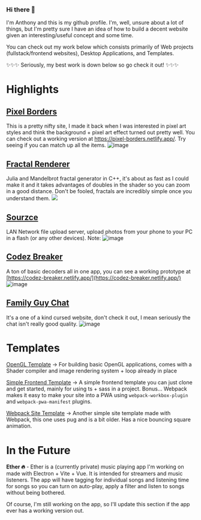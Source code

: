 ### Hi there 👋
I'm Anthony and this is my github profile.
I'm, well, unsure about a lot of things, but I'm pretty sure I have an idea of how to build a decent website given an interesting/useful concept and some time.

You can check out my work below which consists primarily of Web projects (fullstack/frontend websites), Desktop Applications, and Templates.

✨✨✨ Seriously, my best work is down below so go check it out! ✨✨✨

# Highlights

## [Pixel Borders](https://github.com/TrueRegin/pixel-borders)
This is a pretty nifty site, I made it back when I was interested in pixel art styles and think the background + pixel art effect turned out pretty well.
You can check out a working version at https://pixel-borders.netlify.app/. Try seeing if you can match up all the items.
![image](https://user-images.githubusercontent.com/36866793/127603169-01d8069e-061b-4e98-b0ac-75c2c873359b.png)

## [Fractal Renderer](https://github.com/TrueRegin/Fractal-Renderer)
Julia and Mandelbrot fractal generator in C++, it's about as fast as I could make it and it takes advantages of doubles in the shader so you can zoom in a good distance. Don't be fooled, fractals are incredibly simple once you understand them.
![](https://user-images.githubusercontent.com/36866793/87551715-bef30d00-c67e-11ea-96bd-46a43e006d6c.PNG)

## [Sourzce](https://github.com/TrueRegin/Sourzce)
LAN Network file upload server, upload photos from your phone to your PC in a flash (or any other devices).
Note: 
![image](https://user-images.githubusercontent.com/36866793/93012437-6e106f80-f56e-11ea-87c9-94877c610365.png)

## [Codez Breaker](https://github.com/TrueRegin/codez-breaker)</u>
A ton of basic decoders all in one app, you can see a working prototype at [https://codez-breaker.netlify.app/](https://codez-breaker.netlify.app/)
![image](https://user-images.githubusercontent.com/36866793/93013128-9189e900-f573-11ea-8c89-b28d6498aa1e.png)

## [Family Guy Chat](https://github.com/TrueRegin/family-guy-chat)
It's a one of a kind cursed website, don't check it out, I mean seriously the chat isn't really good quality.
![image](https://user-images.githubusercontent.com/36866793/93013170-f47b8000-f573-11ea-85bb-b8cbd8d8d628.png)


# Templates
[OpenGL Template](https://github.com/TrueRegin/OpenGL-Template) → For building basic OpenGL applications, comes with a Shader compiler and image rendering system + loop already in place

[Simple Frontend Template](https://github.com/TrueRegin/Simple-Frontend) → A simple frontend template you can just clone and get started, mainly for using ts + sass in a project. Bonus... Webpack makes it easy to make your site into a PWA using `webpack-workbox-plugin` and `webpack-pwa-manifest` plugins.

[Webpack Site Template](https://github.com/TrueRegin/webpack-site-template) → Another simple site template made with Webpack, this one uses pug and is a bit older. Has a nice bouncing square animation.

# In the Future
**Ether 🔥** - Ether is a (currently private) music playing app I'm working on made with Electron + Vite + Vue. It is intended for streamers and music listeners.
The app will have tagging for individual songs and listening time for songs so you can turn on auto-play, apply a filter and listen to songs without being bothered.

Of course, I'm still working on the app, so I'll update this section if the app ever has a working version out.

<!--
**TrueRegin/TrueRegin** is a ✨ _special_ ✨ repository because its `README.md` (this file) appears on your GitHub profile.

Here are some ideas to get you started:

- 🔭 I’m currently working on ...
- 🌱 I’m currently learning ...
- 👯 I’m looking to collaborate on ...
- 🤔 I’m looking for help with ...
- 💬 Ask me about ...
- 📫 How to reach me: ...
- 😄 Pronouns: ...
- ⚡ Fun fact: ...
-->
